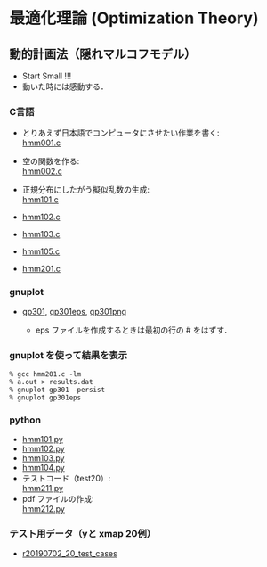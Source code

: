 最適化理論 (Optimization Theory) 
============


動的計画法（隠れマルコフモデル）
------


- Start Small !!!
- 動いた時には感動する．


### C言語 ###
+ とりあえず日本語でコンピュータにさせたい作業を書く:  
  [hmm001.c](./hmm001.c) 

+ 空の関数を作る:  
  [hmm002.c](./hmm002.c) 

+ 正規分布にしたがう擬似乱数の生成:  
  [hmm101.c](./hmm101.c) 

+ [hmm102.c](./hmm102.c) 
+ [hmm103.c](./hmm103.c) 
+ [hmm105.c](./hmm105.c) 
+ [hmm201.c](./hmm201.c) 


### gnuplot ###
+ [gp301](./gp301), [gp301eps](./gp301eps), [gp301png](./gp301png)

  - eps ファイルを作成するときは最初の行の # をはずす．

### gnuplot を使って結果を表示 ###

    % gcc hmm201.c -lm
    % a.out > results.dat
    % gnuplot gp301 -persist
    % gnuplot gp301eps
    

### python ###

+ [hmm101.py](./hmm101.py) 
+ [hmm102.py](./hmm102.py)
+ [hmm103.py](./hmm103.py)
+ [hmm104.py](./hmm104.py)
+ テストコード（test20）:  
  [hmm211.py](./hmm211.py) 
+ pdf ファイルの作成:  
  [hmm212.py](./hmm212.py) 


### テスト用データ（yと xmap 20例）

+ [r20190702_20_test_cases](./r20190702_20_test_cases)

